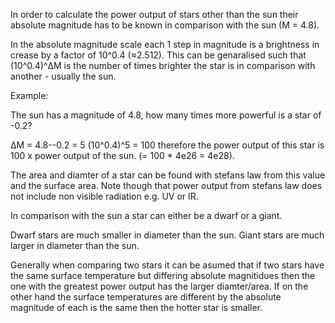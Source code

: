 In order to calculate the power output of stars other than the sun their absolute magnitude has to be known in comparison with the sun (M = 4.8).

In the absolute magnitude scale each 1 step in magnitude is a brightness in crease by a factor of 10^0.4 (≈2.512). This can be genaralised such that (10^0.4)^ΔM is the number of times brighter the star is in comparison with another - usually the sun.

Example:

The sun has a magnitude of 4.8, how many times more powerful is a star of -0.2?

ΔM = 4.8--0.2 = 5
(10^0.4)^5 = 100 therefore the power output of this star is 100 x power output of the sun. (= 100 * 4e26 = 4e28). 

The area and diamter of a star can be found with stefans law from this value and the surface area. Note though that power output from stefans law does not include non visible radiation e.g. UV or IR.

In comparison with the sun a star can either be a dwarf or a giant.

Dwarf stars are much smaller in diameter than the sun.
Giant stars are much larger in diameter than the sun.

Generally when comparing two stars it can be asumed that if two stars have the same surface temperature but differing absolute magnitidues then the one with the greatest power output has the larger diamter/area. If on the other hand the surface temperatures are different by the absolute magnitude of each is the same then the hotter star is smaller.
